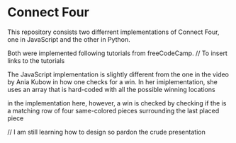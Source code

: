 # Connect Four

This repository consists two differrent implementations of Connect Four, one in
JavaScript and the other in Python.

Both were implemented following tutorials from freeCodeCamp.
// To insert links to the tutorials

The JavaScript implementation is slightly different from the one in the video by
Ania Kubow in how one checks for a win. In her imiplementation, she uses an array that is hard-coded
with all the possible winning locations

in the implementation here, however, a win is checked by checking if the is a matching row of four
same-colored pieces surrounding the last placed piece

// I am still learning how to design so pardon the crude presentation
